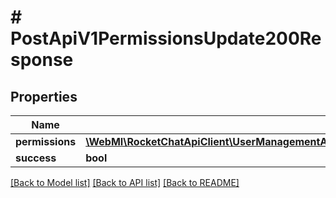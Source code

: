 # # PostApiV1PermissionsUpdate200Response

## Properties

Name | Type | Description | Notes
------------ | ------------- | ------------- | -------------
**permissions** | [**\WebMI\RocketChatApiClient\UserManagementApi\Model\PostApiV1PermissionsUpdate200ResponsePermissionsInner[]**](PostApiV1PermissionsUpdate200ResponsePermissionsInner.md) |  | [optional]
**success** | **bool** |  | [optional]

[[Back to Model list]](../../README.md#models) [[Back to API list]](../../README.md#endpoints) [[Back to README]](../../README.md)
